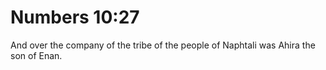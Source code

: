 # Numbers 10:27

And over the company of the tribe of the people of Naphtali was Ahira the son of Enan.
